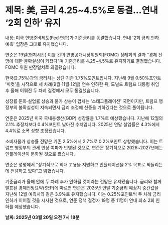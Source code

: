 # **제목: 美, 금리 4.25~4.5%로 동결…연내 ‘2회 인하’ 유지**

  내용: 미국 연방준비제도(Fed·연준)가 기준금리를 동결했습니다. 연내 '2회 금리 인하 예측' 입장은 그대로 유지했습니다.

연준은 19일(현지시간) 이틀 간의 연방공개시장위원회(FOMC) 정례회의 결과 "경제 전망에 대한 불확실성이 커졌다"며 기준금리를 4.25~4.5%로 유지하기로 결정했습니다. FOMC 위원 만장일치로 의결됐습니다.

한국(2.75%)과의 금리차는 상단 기준 1.75%포인트입니다. 지난해 9월 0.50%포인트 '빅컷'을 시작으로 세 차례(9월·11월·12월) 연속 인하한 뒤, 도널드 트럼프 대통령 취임 후 올해 이뤄진 두 차례 결정에서 모두 동결했습니다.

성장률 둔화·실업률 상승과 물가 상승이 겹치는 '스태그플레이션' 국면이지만, 트럼프 행정부의 불확실성이 지속되면서 금리 조정에 신중을 기하겠다는 것으로 풀이됩니다.

연준은 2025년 미국 국내총생산(GDP) 성장률을 1.7%로 예상했습니다. 지난해 12월의 2.1% 추정치보다 0.4%포인트 낮아진 수치입니다. 2025년 연말 실업률은 4.3%에서 4.4%로 소폭 상향 조정됐습니다. 

소비자물가 상승률 전망은 기존 2.5%에서 2.7%로 0.2%포인트 상향했습니다. 이는 트럼프 행정부의 관세 인상 여파가 반영된 것으로, 연준은 장기적으로 2026~2027년에는 인플레이션이 둔화될 것으로 봤습니다.

연준은 성명에서 "장기적으로 최대 고용을 지원하고 인플레이션을 2% 목표로 되돌리는 데 전념하고 있다"고 밝혔습니다.

기준금리가 올해 안에 두 차례 추가 인하될 것이라는 전망은 유지됐습니다. 금리와 함께 발표된 경제전망요약(SEP)에 따르면 연준은 2025년 연말 기준금리 예상치 중간값을 지난해 12월 예측치와 같은 3.9%로 유지했습니다. 이는 0.25%포인트씩 두 차례 금리 인하가 이어질 것을 시사한 것으로, 연준 정책 결정자 19명 중 11명이 연내 최소 2회 인하를 예상했습니다.

  **날짜: 2025년 03월 20일 오전 7시 18분**